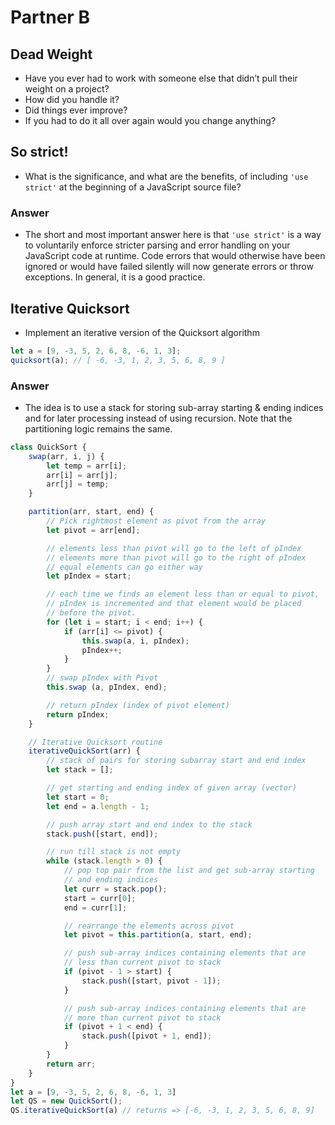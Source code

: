 # Partner B

## Dead Weight
* Have you ever had to work with someone else that didn’t pull their weight on a project?
* How did you handle it?
* Did things ever improve?
* If you had to do it all over again would you change anything?

## So strict!
* What is the significance, and what are the benefits, of including ```'use strict'``` at the beginning of a JavaScript source file?

### Answer
* The short and most important answer here is that ```'use strict'``` is a way to voluntarily enforce stricter parsing and error handling on your JavaScript code at runtime. Code errors that would otherwise have been ignored or would have failed silently will now generate errors or throw exceptions. In general, it is a good practice.

## Iterative Quicksort
* Implement an iterative version of the Quicksort algorithm

```JavaScript
let a = [9, -3, 5, 2, 6, 8, -6, 1, 3];
quicksort(a); // [ -6, -3, 1, 2, 3, 5, 6, 8, 9 ]
```

### Answer
* The idea is to use a stack for storing sub-array starting & ending indices and for later processing instead of using recursion.  Note that the partitioning logic remains the same.

```JavaScript
class QuickSort {
    swap(arr, i, j) {
        let temp = arr[i];
        arr[i] = arr[j];
        arr[j] = temp;
    }

    partition(arr, start, end) {
        // Pick rightmost element as pivot from the array
        let pivot = arr[end];

        // elements less than pivot will go to the left of pIndex
        // elements more than pivot will go to the right of pIndex
        // equal elements can go either way
        let pIndex = start;

        // each time we finds an element less than or equal to pivot,
        // pIndex is incremented and that element would be placed
        // before the pivot.
        for (let i = start; i < end; i++) {
            if (arr[i] <= pivot) {
                this.swap(a, i, pIndex);
                pIndex++;
            }
        }
        // swap pIndex with Pivot
        this.swap (a, pIndex, end);

        // return pIndex (index of pivot element)
        return pIndex;
    }

    // Iterative Quicksort routine
    iterativeQuickSort(arr) {
        // stack of pairs for storing subarray start and end index
        let stack = [];

        // get starting and ending index of given array (vector)
        let start = 0;
        let end = a.length - 1;

        // push array start and end index to the stack
        stack.push([start, end]);

        // run till stack is not empty
        while (stack.length > 0) {
            // pop top pair from the list and get sub-array starting
            // and ending indices
            let curr = stack.pop();
            start = curr[0];
            end = curr[1];

            // rearrange the elements across pivot
            let pivot = this.partition(a, start, end);

            // push sub-array indices containing elements that are
            // less than current pivot to stack
            if (pivot - 1 > start) {
                stack.push([start, pivot - 1]);
            }

            // push sub-array indices containing elements that are
            // more than current pivot to stack
            if (pivot + 1 < end) {
                stack.push([pivot + 1, end]);
            }
        }
        return arr;
    }
}
let a = [9, -3, 5, 2, 6, 8, -6, 1, 3]
let QS = new QuickSort();
QS.iterativeQuickSort(a) // returns => [-6, -3, 1, 2, 3, 5, 6, 8, 9]
```
